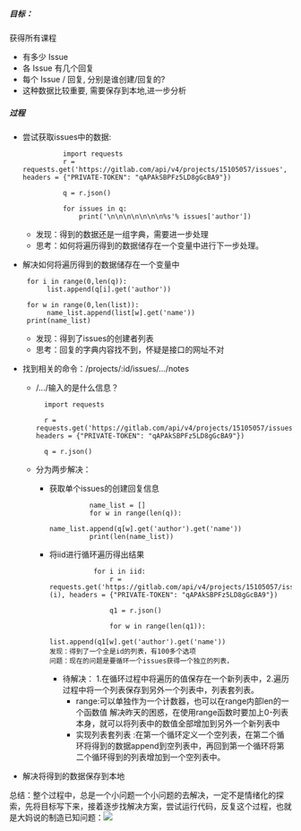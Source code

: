 
##### 目标：
获得所有课程 

- 有多少 Issue
- 各 Issue 有几个回复
- 每个 Issue / 回复, 分别是谁创建/回复的?
- 这种数据比较重要, 需要保存到本地,进一步分析

##### 过程
- 尝试获取issues中的数据:
                
                import requests
                r = requests.get('https://gitlab.com/api/v4/projects/15105057/issues', headers = {"PRIVATE-TOKEN": "qAPAkSBPFz5LD8gGcBA9"})
    
                q = r.json()
    
                for issues in q:
                    print('\n\n\n\n\n\n\n%s'% issues['author'])
  - 发现：得到的数据还是一组字典，需要进一步处理
  - 思考：如何将遍历得到的数据储存在一个变量中进行下一步处理。

- 解决如何将遍历得到的数据储存在一个变量中
        
       for i in range(0,len(q)):
            list.append(q[i].get('author'))
            
       for w in range(0,len(list)):
            name_list.append(list[w].get('name'))
       print(name_list) 
  - 发现：得到了issues的创建者列表
  - 思考：回复的字典内容找不到，怀疑是接口的网址不对

- 找到相关的命令：/projects/:id/issues/.../notes
  - /.../输入的是什么信息？
          
          import requests

          r = requests.get('https://gitlab.com/api/v4/projects/15105057/issues/71/notes', headers = {"PRIVATE-TOKEN": "qAPAkSBPFz5LD8gGcBA9"})
    
          q = r.json()
    
  - 分为两步解决：
    - 获取单个issues的创建回复信息
      
                    name_list = [] 
                    for w in range(len(q)): 
                         name_list.append(q[w].get('author').get('name'))
                    print(len(name_list))
    - 将iid进行循环遍历得出结果

                     for i in iid: 
                         r = requests.get('https://gitlab.com/api/v4/projects/15105057/issues/%d/notes'%(i), headers = {"PRIVATE-TOKEN": "qAPAkSBPFz5LD8gGcBA9"})  
                         
                         q1 = r.json() 
                              
                         for w in range(len(q1)): 
                              list.append(q1[w].get('author').get('name')) 
          发现：得到了一个全是id的列表，有100多个选项
          问题：现在的问题是要循环一个issues获得一个独立的列表，
       - 待解决： 1.在循环过程中将遍历的值保存在一个新列表中，2.遍历过程中将一个列表保存到另外一个列表中，列表套列表。
          - range:可以单独作为一个计数器，也可以在range内部len的一个函数值
             解决昨天的困惑，在使用range函数时要加上0-列表本身，就可以将列表中的数值全部增加到另外一个新列表中
          - 实现列表套列表  :在第一个循环定义一个空列表，在第二个循环将得到的数据append到空列表中，再回到第一个循环将第二个循环得到的列表增加到一个空列表中。

- 解决将得到的数据保存到本地

总结：整个过程中，总是一个小问题一个小问题的去解决，一定不是情绪化的探索，先将目标写下来，接着逐步找解决方案，尝试运行代码，反复这个过程，也就是大妈说的制造已知问题：![](https://i.loli.net/2019/12/18/pnWlokR813sa6eI.png)